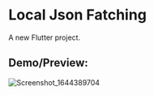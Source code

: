 # Local Json Fatching

A new Flutter project.

## Demo/Preview: 
![Screenshot_1644389704](https://user-images.githubusercontent.com/51513908/153137813-49762972-93fb-4730-9fee-cb1e25574572.png)
